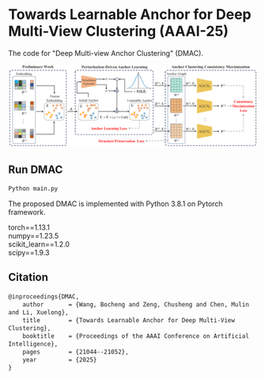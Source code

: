 # Towards Learnable Anchor for Deep Multi-View Clustering  (AAAI-25)

The code for "Deep Multi-view Anchor Clustering" (DMAC).

![pipeline](PipeLine.png)



## Run DMAC

```python
Python main.py
```

The proposed DMAC is implemented with Python 3.8.1 on Pytorch framework.   

torch==1.13.1  
numpy==1.23.5  
scikit_learn==1.2.0  
scipy==1.9.3  

## Citation

```
@inproceedings{DMAC,
	author       = {Wang, Bocheng and Zeng, Chusheng and Chen, Mulin and Li, Xuelong},
	title        = {Towards Learnable Anchor for Deep Multi-View Clustering},
	booktitle    = {Proceedings of the AAAI Conference on Artificial Intelligence},
	pages        = {21044--21052},
	year         = {2025}
}
```

